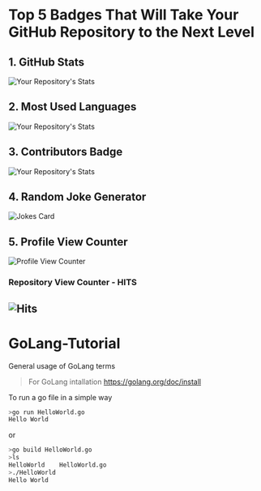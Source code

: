 # Top 5 Badges That Will Take Your GitHub Repository to the Next Level
## 1. GitHub Stats
![Your Repository's Stats](https://github-readme-stats.vercel.app/api?username=MrBal&show_icons=true)
## 2. Most Used Languages
![Your Repository's Stats](https://github-readme-stats.vercel.app/api/top-langs/?username=MrBal&theme=blue-green)
## 3. Contributors Badge
![Your Repository's Stats](https://contrib.rocks/image?repo=MrBal/GoLang)
## 4. Random Joke Generator
![Jokes Card](https://readme-jokes.vercel.app/api)
## 5. Profile View Counter
![Profile View Counter](https://komarev.com/ghpvc/?username=MrBal)
### Repository View Counter - HITS
![Hits](https://hitcounter.pythonanywhere.com/count/tag.svg?url=https://github.com/MrBal/GoLang)
---
# GoLang-Tutorial
General usage of GoLang terms

>For GoLang intallation https://golang.org/doc/install

To run a go file in a simple way
```.sh
>go run HelloWorld.go
Hello World
```
or
```.sh
>go build HelloWorld.go
>ls
HelloWorld    HelloWorld.go
>./HelloWorld
Hello World
```
